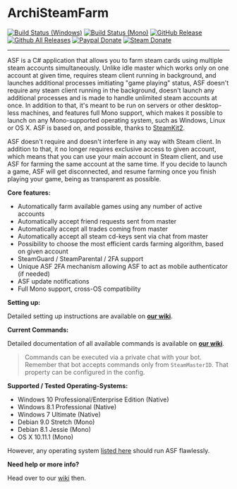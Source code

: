 ArchiSteamFarm
===================

[![Build Status (Windows)](https://img.shields.io/appveyor/ci/JustArchi/ArchiSteamFarm.svg?label=Windows)](https://ci.appveyor.com/project/JustArchi/ArchiSteamFarm)
[![Build Status (Mono)](https://img.shields.io/travis/JustArchi/ArchiSteamFarm.svg?label=Mono)](https://travis-ci.org/JustArchi/ArchiSteamFarm)
[![GitHub Release](https://img.shields.io/github/release/JustArchi/ArchiSteamFarm.svg)](https://github.com/JustArchi/ArchiSteamFarm/releases/latest)
[![Github All Releases](https://img.shields.io/github/downloads/JustArchi/ArchiSteamFarm/total.svg)](https://github.com/JustArchi/ArchiSteamFarm/releases)
[![Paypal Donate](https://img.shields.io/badge/paypal-donate-yellow.svg)](https://www.paypal.com/cgi-bin/webscr?cmd=_s-xclick&hosted_button_id=HD2P2P3WGS5Y4)
[![Steam Donate](https://img.shields.io/badge/steam-donate-yellow.svg)](https://steamcommunity.com/tradeoffer/new/?partner=46697991&token=0ix2Ruv_)

---

ASF is a C# application that allows you to farm steam cards using multiple steam accounts simultaneously. Unlike idle master which works only on one account at given time, requires steam client running in background, and launches additional processes imitiating "game playing" status, ASF doesn't require any steam client running in the background, doesn't launch any additional processes and is made to handle unlimited steam accounts at once. In addition to that, it's meant to be run on servers or other desktop-less machines, and features full Mono support, which makes it possible to launch on any Mono-supported operating system, such as Windows, Linux or OS X. ASF is based on, and possible, thanks to [SteamKit2](https://github.com/SteamRE/SteamKit).

ASF doesn't require and doesn't interfere in any way with Steam client. In addition to that, it no longer requires exclusive access to given account, which means that you can use your main account in Steam client, and use ASF for farming the same account at the same time. If you decide to launch a game, ASF will get disconnected, and resume farming once you finish playing your game, being as transparent as possible.

**Core features:**

- Automatically farm available games using any number of active accounts
- Automatically accept friend requests sent from master
- Automatically accept all trades coming from master
- Automatically accept all steam cd-keys sent via chat from master
- Possibility to choose the most efficient cards farming algorithm, based on given account
- SteamGuard / SteamParental / 2FA support
- Unique ASF 2FA mechanism allowing ASF to act as mobile authenticator (if needed)
- ASF update notifications
- Full Mono support, cross-OS compatibility

**Setting up:**

Detailed setting up instructions are available on **[our wiki](https://github.com/JustArchi/ArchiSteamFarm/wiki/Setting-up)**.

**Current Commands:**

Detailed documentation of all available commands is available on **[our wiki](https://github.com/JustArchi/ArchiSteamFarm/wiki/Commands)**.

> Commands can be executed via a private chat with your bot.
> Remember that bot accepts commands only from ```SteamMasterID```. That property can be configured in the config.

**Supported / Tested Operating-Systems:**

 - Windows 10 Professional/Enterprise Edition (Native)
 - Windows 8.1 Professional (Native)
 - Windows 7 Ultimate (Native)
 - Debian 9.0 Stretch (Mono)
 - Debian 8.1 Jessie (Mono)
 - OS X 10.11.1 (Mono)
 
However, any operating system [listed here](http://www.mono-project.com/docs/about-mono/supported-platforms/) should run ASF flawlessly.

**Need help or more info?**

Head over to our [wiki](https://github.com/JustArchi/ArchiSteamFarm/wiki) then.

